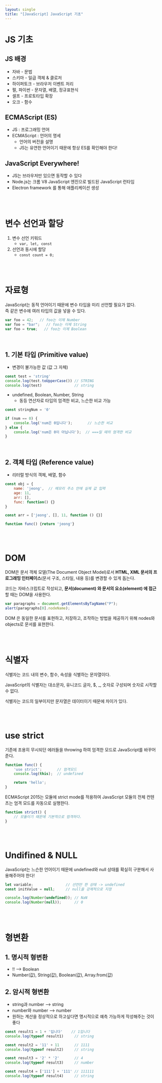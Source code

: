 ```yaml
---
layout: single
title: "[JavaScript] JavaScript 기초"
---
```


# JS 기초

## JS 배경

- 자바 - 문법
- 스키마 - 일급 객체 & 클로저
- 하이퍼토크 - 브라우저 이벤트 처리
- 펄, 파이썬 - 문자열, 배열, 정규표현식
- 셀프 - 프로토타입 확장
- 오크 - 함수

## ECMAScript (ES)

- JS : 프로그래밍 언어
- ECMAScript : 언어의 명세
    - 언어의 버전을 설명
    - JS는 유연한 언어이기 때문에 항상 ES를 확인해야 한다!
    

## JavaScript Everywhere!

- JS는 브라우저만 있으면 동작할 수 있다
- Node.js는 크롬 V8 JavaScript 엔진으로 빌드된 JavaScript 런타임
- Electron framework 를 통해 애플리케이션 생성

<br><br>

# 변수 선언과 할당

1. 변수 선언 키워드
    - `var, let, const`
2. 선언과 동시에 할당
    - `const count = 0;`

<br><br>

# 자료형
JavaScript는 동적 언어이기 때문에 변수 타입을 미리 선언할 필요가 없다.  
즉 같은 변수에 여러 타입의 값을 넣을 수 있다.

```javascript
var foo = 42;   // foo는 이제 Number
var foo = "bar";   // foo는 이제 String
var foo = true;   // foo는 이제 Boolean
```

<br>

## 1. 기본 타입 (Primitive value)

- 변경이 불가능한 값 (값 그 자체)

```js
const test = 'string'
console.log(test.toUpperCase()) // STRING
console.log(test)               // string
```
- undefined, Boolean, Number, String
    - 동등 연산자로 타입의 엄격한 비교, 느슨한 비교 가능
        
```javascript
const stringNum = '0'

if (num == 0) {
    console.log('num은 0입니다');       // 느슨한 비교
} else {
    console.log('num은 0이 아닙니다');  // ===일 때의 엄격한 비교
}
```

<br>

## 2. 객체 타입 (Reference value)
- 리터럴 방식의 객체, 배열, 함수

```javascript
const obj = {
    name: 'jeong',  // 메모리 주소 안에 실제 값 입력
    age: 11,
    arr: [],
    func: function() {}
}

const arr = ['jeong', [], 11, function () {}]

function func() {return 'jeong'}
```

<br><br>

# DOM
DOM은 문서 객체 모델(The Document Object Model)로서 <b>HTML, XML 문서의 프로그래밍 인터페이스</b>(문서 구조, 스타일, 내용 등)를 변경할 수 있게 돕는다.  

코드는 자바스크립트로 작성되고, <b>문서(document) 와 문서의 요소(element) 에 접근</b>할 때는 DOM을 사용한다.

```javascript
var paragraphs = document.getElementsByTagName("P");
alert(paragraphs[0].nodeName);
```

DOM 은 동일한 문서를 표현하고, 저장하고, 조작하는 방법을 제공하기 위해 nodes와 objects로 문서를 표현한다.

<br><br>

# 식별자
식별자는 코드 내의 변수, 함수, 속성을 식별하는 문자열이다.

JavaScript의 식별자는 대소문자, 유니코드 글자, $, _, 숫자로 구성되며 숫자로 시작할 수 없다.

식별자는 코드의 일부이지만 문자열은 데이터이기 때문에 차이가 있다.

<br><br>

# use strict
기존에 조용히 무시되던 에러들을 throwing 하여 엄격한 모드로 JavaScript를 바꾸어준다.

```javascript
function func() {
    'use strict';       // 엄격모드
    console.log(this);  // undefined

    return 'hello';
}
```

ECMAScript 2015는 모듈에 strict mode를 적용하여 JavaScript 모듈의 전체 컨텐츠는 엄격 모드를 자동으로 실행한다.

```javascript
function strict() {
    // 모듈이기 때문에 기본적으로 엄격하다.
}
```

<br><br>

# Undifined & NULL
JavaScript는 느슨한 언어이기 때문에 undefined와 null 상태를 확실히 구분해서 사용해주어야 한다!

```js
let variable;               // 선언만 한 상태 -> undefined
const initValue = null;     // null을 강제적으로 지정

console.log(Number(undefined)); // NaN
console.log(Number(null));      // 0
```

<br><br>

# 형변환

## 1. 명시적 형변환
- !! --> Boolean
- Number(값), String(값), Boolean(값), Array.from(값)

## 2. 암시적 형변환
- string과 number --> string
- number와 number --> number
- 원하는 계산을 정상적으로 하고싶다면 명시적으로 예측 가능하게 작성해주는 것이 좋다

```js
const result1 = 1 + '입니다'    // 1입니다
console.log(typeof result1)     // string

const result2 = '11' + 11       // 1111
console.log(typeof result2)     // string

const result3 = '2' * '2'       // 4
console.log(typeof result3)     // number

const result4 = ['111'] + '111' // 111111
console.log(typeof result4)     // string
```